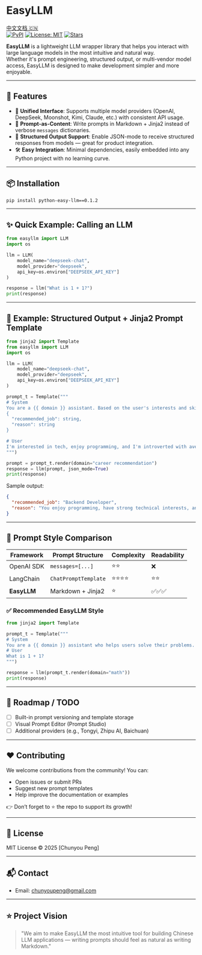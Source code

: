 
# EasyLLM
[中文文档 🇨🇳](./README.zh.md)  
[![PyPI](https://img.shields.io/pypi/v/python-easy-llm?label=PyPI)](https://pypi.org/project/python-easy-llm/0.1.0/)
[![License: MIT](https://img.shields.io/badge/License-MIT-green)](LICENSE)
[![Stars](https://img.shields.io/github/stars/chunyoupeng/python-easy-llm?style=social)](https://github.com/chunyoupeng/python-easy-llm)

**EasyLLM** is a lightweight LLM wrapper library that helps you interact with large language models in the most intuitive and natural way.  
Whether it's prompt engineering, structured output, or multi-vendor model access, EasyLLM is designed to make development simpler and more enjoyable.

---

## 🚀 Features

- 🔁 **Unified Interface**: Supports multiple model providers (OpenAI, DeepSeek, Moonshot, Kimi, Claude, etc.) with consistent API usage.
- 🧠 **Prompt-as-Content**: Write prompts in Markdown + Jinja2 instead of verbose `messages` dictionaries.
- 🧩 **Structured Output Support**: Enable JSON-mode to receive structured responses from models — great for product integration.
- 🛠️ **Easy Integration**: Minimal dependencies, easily embedded into any Python project with no learning curve.

---

## 📦 Installation

```bash
pip install python-easy-llm==0.1.2
````

---

## ✨ Quick Example: Calling an LLM

```python
from easyllm import LLM
import os

llm = LLM(
    model_name="deepseek-chat",
    model_provider="deepseek",
    api_key=os.environ["DEEPSEEK_API_KEY"]
)

response = llm("What is 1 + 1?")
print(response)
```

---

## 📄 Example: Structured Output + Jinja2 Prompt Template

```python
from jinja2 import Template
from easyllm import LLM
import os

llm = LLM(
    model_name="deepseek-chat",
    model_provider="deepseek",
    api_key=os.environ["DEEPSEEK_API_KEY"]
)

prompt_t = Template("""
# System
You are a {{ domain }} assistant. Based on the user's interests and skills, recommend a suitable career path. Please respond in JSON format:
{
  "recommended_job": string,
  "reason": string
}

# User
I'm interested in tech, enjoy programming, and I'm introverted with average communication skills. What job is a good fit for me?
""")

prompt = prompt_t.render(domain="career recommendation")
response = llm(prompt, json_mode=True)
print(response)
```

Sample output:

```json
{
  "recommended_job": "Backend Developer",
  "reason": "You enjoy programming, have strong technical interests, and prefer limited interpersonal interaction. Backend development is a great fit for focusing on system logic and architecture."
}
```

---

## 🔄 Prompt Style Comparison

| Framework   | Prompt Structure     | Complexity | Readability |
| ----------- | -------------------- | ---------- | ----------- |
| OpenAI SDK  | `messages=[...]`     | ⭐⭐         | ❌           |
| LangChain   | `ChatPromptTemplate` | ⭐⭐⭐⭐       | ⭐⭐          |
| **EasyLLM** | Markdown + Jinja2    | ⭐          | ✅✅✅         |

### ✅ Recommended EasyLLM Style

```python
from jinja2 import Template

prompt_t = Template("""
# System
You are a {{ domain }} assistant who helps users solve their problems.
# User
What is 1 + 1?
""")

response = llm(prompt_t.render(domain="math"))
print(response)
```

---

## 🔧 Roadmap / TODO

* [ ] Built-in prompt versioning and template storage
* [ ] Visual Prompt Editor (Prompt Studio)
* [ ] Additional providers (e.g., Tongyi, Zhipu AI, Baichuan)

---

## ❤️ Contributing

We welcome contributions from the community! You can:

* Open issues or submit PRs
* Suggest new prompt templates
* Help improve the documentation or examples

👉 Don’t forget to ⭐️ the repo to support its growth!

---

## 📄 License

MIT License © 2025 \[Chunyou Peng]

---

## 📬 Contact

<!-- * WeChat / Discord Community (Coming soon) -->

* Email: [chunyoupeng@gmail.com](mailto:chunyoupeng@gmail.com)

---

## ⭐️ Project Vision

> "We aim to make EasyLLM the most intuitive tool for building Chinese LLM applications — writing prompts should feel as natural as writing Markdown."